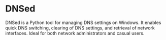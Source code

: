 # DNSed
DNSed is a Python tool for managing DNS settings on Windows. It enables quick DNS switching, clearing of DNS settings, and retrieval of network interfaces. Ideal for both network administrators and casual users.
